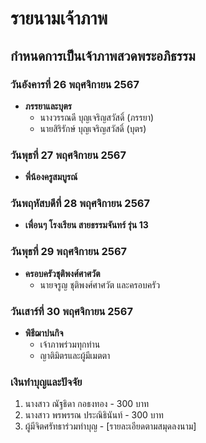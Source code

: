 # รายนามเจ้าภาพ

## กำหนดการเป็นเจ้าภาพสวดพระอภิธรรม

### วันอังคารที่ 26 พฤศจิกายน 2567
- **ภรรยาและบุตร**
  - นางวรรณดี บุญเจริญสวัสดิ์ (ภรรยา)
  - นายสิริรักษ์ บุญเจริญสวัสดิ์ (บุตร)

### วันพุธที่ 27 พฤศจิกายน 2567
- **พี่น้องครูสมบูรณ์**

### วันพฤหัสบดีที่ 28 พฤศจิกายน 2567
- **เพื่อนๆ โรงเรียน สายธรรมจันทร์ รุ่น 13**

### วันพุธที่ 29 พฤศจิกายน 2567
- **ครอบครัวชุติพงศ์ศาศวัต**
  - นายจรูญ ชุติพงศ์ศาศวัต และครอบครัว

### วันเสาร์ที่ 30 พฤศจิกายน 2567
- **พิธีฌาปนกิจ**
  - เจ้าภาพร่วมทุกท่าน
  - ญาติมิตรและผู้มีเมตตา

### เงินทำบุญและปัจจัย
1. นางสาว ณัฐธิดา กอธงทอง - 300 บาท
2. นางสาว พรพรรณ ประณิธินันท์ - 300 บาท
3. ผู้มีจิตศรัทธาร่วมทำบุญ - [รายละเอียดตามสมุดลงนาม]
